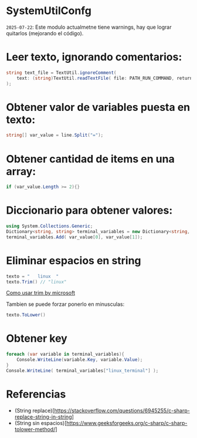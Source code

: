 # SystemUtilConfg

`2025-07-22`: Este modulo actualmetne tiene warnings, hay que lograr quitarlos (mejorando el código).

# Leer texto, ignorando comentarios:
```csharp
string text_file = TextUtil.ignoreComment(
    text: (string)TextUtil.readTextFile( file: PATH_RUN_COMMAND, return_type: "text" )
);
```

# Obtener valor de variables puesta en texto:
```csharp
string[] var_value = line.Split("=");
```

# Obtener cantidad de items en una array:
```csharp
if (var_value.Length >= 2){}
```

# Diccionario para obtener valores:
```csharp
using System.Collections.Generic;
Dictionary<string, string> terminal_variables = new Dictionary<string, string>();
terminal_variables.Add( var_value[0], var_value[1]);
```


# Eliminar espacios en string
```csharp
texto = "   linux  "
texto.Trim() // "linux"
```
[Como usar trim by microsoft](https://learn.microsoft.com/en-us/dotnet/api/system.string.trim?view=net-9.0)

Tambien se puede forzar ponerlo en minusculas:
```csharp
texto.ToLower()
```

# Obtener key
```csharp
foreach (var variable in terminal_variables){
    Console.WriteLine(variable.Key, variable.Value);
}
Console.WriteLine( terminal_variables["linux_terminal"] );
```


# Referencias
- (String replace)[https://stackoverflow.com/questions/6945255/c-sharp-replace-string-in-string]
- (String sin espacios)[https://www.geeksforgeeks.org/c-sharp/c-sharp-tolower-method/]